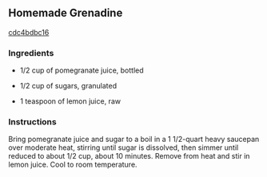 ## Homemade Grenadine

[cdc4bdbc16](http://www.epicurious.com/recipes/food/views/homemade-grenadine-235786)

### Ingredients

 - 1/2 cup of pomegranate juice, bottled

 - 1/2 cup of sugars, granulated

 - 1 teaspoon of lemon juice, raw

### Instructions

Bring pomegranate juice and sugar to a boil in a 1 1/2-quart heavy saucepan over moderate heat, stirring until sugar is dissolved, then simmer until reduced to about 1/2 cup, about 10 minutes. Remove from heat and stir in lemon juice. Cool to room temperature.